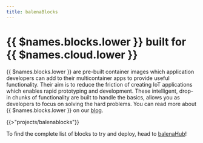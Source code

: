 ```yaml
---
title: balenaBlocks
---
```


# {{ $names.blocks.lower }} built for {{ $names.cloud.lower }} 

{{ $names.blocks.lower }} are pre-built container images which application developers can add to their multicontainer apps to provide useful functionality. Their aim is to reduce the friction of creating IoT applications which enables rapid prototyping and development. These intelligent, drop-in chunks of functionality are built to handle the basics, allows you as developers to focus on solving the hard problems. You can read more about {{ $names.blocks.lower }} on our [blog](https://www.balena.io/blog/introducing-balenablocks-jumpstart-your-iot-app-development/).

{{>"projects/balenablocks"}}

To find the complete list of blocks to try and deploy, head to [balenaHub](https://hub.balena.io/blocks)! 
